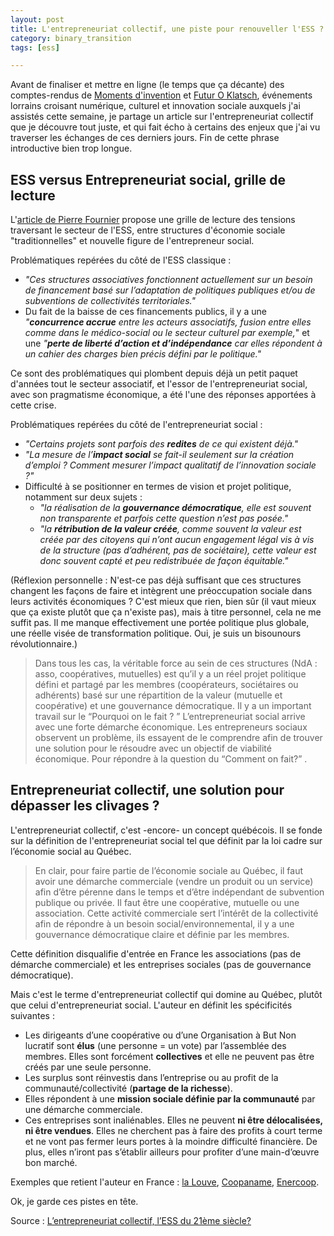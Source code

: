 ```yaml
---
layout: post
title: L'entrepreneuriat collectif, une piste pour renouveller l'ESS ?
category: binary_transition
tags: [ess]

---
```


Avant de finaliser et mettre en ligne (le temps que ça décante) des comptes-rendus de [Moments d'invention](http://www.grand-nancy.org/gn/momentsdinvention/) et [Futur O Klatsch](http://tcrm-blida.com/agenda/393_Futur-O-Klatsch-Rencontre-nationale-des-Tiers-Lieux), événements lorrains croisant numérique, culturel et innovation sociale auxquels j'ai assistés cette semaine, je partage un article sur l'entrepreneuriat collectif que je découvre tout juste, et qui fait écho à certains des enjeux que j'ai vu traverser les échanges de ces derniers jours. Fin de cette phrase introductive bien trop longue.

<!--more-->

## ESS versus Entrepreneuriat social, grille de lecture

L'[article de Pierre Fournier][source] propose une grille de lecture des tensions traversant le secteur de l'ESS, entre structures d'économie sociale "traditionnelles" et nouvelle figure de l'entrepreneur social.

Problématiques repérées du côté de l'ESS classique : 
- *"Ces structures associatives fonctionnent actuellement sur un besoin de financement basé sur l’adaptation de politiques publiques et/ou de subventions de collectivités territoriales."*
- Du fait de la baisse de ces financements publics, il y a une *"**concurrence accrue** entre les acteurs associatifs, fusion entre elles comme dans le médico-social ou le secteur culturel par exemple,*" et une *"**perte de liberté d’action et d’indépendance** car elles répondent à un cahier des charges bien précis défini par le politique."*

Ce sont des problématiques qui plombent depuis déjà un petit paquet d'années tout le secteur associatif, et l'essor de l'entrepreneuriat social, avec son pragmatisme économique, a été l'une des réponses apportées à cette crise.

Problématiques repérées du côté de l'entrepreneuriat social :
- *"Certains projets sont parfois des **redites** de ce qui existent déjà."*
- *"La mesure de l’**impact social** se fait-il seulement sur la création d’emploi ? Comment mesurer l’impact qualitatif de l’innovation sociale ?"*
- Difficulté à se positionner en termes de vision et projet politique, notamment sur deux sujets : 
  - *"la réalisation de la **gouvernance démocratique**, elle est souvent non transparente et parfois cette question n’est pas posée."*
  - *"la **rétribution de la valeur créée**, comme souvent la valeur est créée par des citoyens qui n’ont aucun engagement légal vis à vis de la structure (pas d’adhérent, pas de sociétaire), cette valeur est donc souvent capté et peu redistribuée de façon équitable."*

(Réflexion personnelle : N'est-ce pas déjà suffisant que ces structures changent les façons de faire et intègrent une préoccupation sociale dans leurs activités économiques ? C'est mieux que rien, bien sûr (il vaut mieux que ça existe plutôt que ça n'existe pas), mais à titre personnel, cela ne me suffit pas. Il me manque effectivement une portée politique plus globale, une réelle visée de transformation politique. Oui, je suis un bisounours révolutionnaire.)

> Dans tous les cas, la véritable force au sein de ces structures (NdA : asso, coopératives, mutuelles) est qu’il y a un réel projet politique défini et partagé par les membres (coopérateurs, sociétaires ou adhérents) basé sur une répartition de la valeur (mutuelle et coopérative) et une gouvernance démocratique. Il y a un important travail sur le “Pourquoi on le fait ? ”
L’entrepreneuriat social arrive avec une forte démarche économique. Les entrepreneurs sociaux observent un problème, ils essayent de le comprendre afin de trouver une solution pour le résoudre avec un objectif de viabilité économique. Pour répondre à la question du “Comment on fait?” .

## Entrepreneuriat collectif, une solution pour dépasser les clivages ?

L'entrepreneuriat collectif, c'est -encore- un concept québécois. Il se fonde sur la définition de l'entrepreneuriat social tel que définit par la loi cadre sur l’économie social au Québec.

> En clair, pour faire partie de l’économie sociale au Québec, il faut avoir une démarche commerciale (vendre un produit ou un service) afin d’être pérenne dans le temps et d’être indépendant de subvention publique ou privée. Il faut être une coopérative, mutuelle ou une association. Cette activité commerciale sert l’intérêt de la collectivité afin de répondre à un besoin social/environnemental, il y a une gouvernance démocratique claire et définie par les membres.

Cette définition disqualifie d'entrée en France les associations (pas de démarche commerciale) et les entreprises sociales (pas de gouvernance démocratique).

Mais c'est le terme d'entrepreneuriat collectif qui domine au Québec, plutôt que celui d'entrepreneuriat social. L'auteur en définit les spécificités suivantes :

- Les dirigeants d’une coopérative ou d’une Organisation à But Non lucratif sont **élus** (une personne = un vote) par l’assemblée des membres. Elles sont forcément **collectives** et elle ne peuvent pas être créés par une seule personne.
- Les surplus sont réinvestis dans l’entreprise ou au profit de la communauté/collectivité (**partage de la richesse**).
- Elles répondent à une **mission sociale définie par la communauté** par une démarche commerciale.
- Ces entreprises sont inaliénables. Elles ne peuvent **ni être délocalisées, ni être vendues**. Elles ne cherchent pas à faire des profits à court terme et ne vont pas fermer leurs portes à la moindre difficulté financière. De plus, elles n’iront pas s’établir ailleurs pour profiter d’une main-d’œuvre bon marché.

Exemples que retient l'auteur en France : [la Louve](http://dons.cooplalouve.fr/), [Coopaname](http://www.coopaname.coop/), [Enercoop](http://www.enercoop.fr/).

Ok, je garde ces pistes en tête.

Source : [L’entrepreneuriat collectif, l’ESS du 21ème siècle?][source]

[source]: https://medium.com/@pierrefournier/lentrepreneuriat-collectif-l-ess-du-21%C3%A8me-si%C3%A8cle-3e53bfdc3c75#.91vw52uyw
